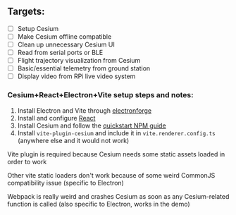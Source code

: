 ## Targets:
- [ ] Setup Cesium
- [ ] Make Cesium offline compatible
- [ ] Clean up unnecessary Cesium UI
- [ ] Read from serial ports or BLE
- [ ] Flight trajectory visualization from Cesium
- [ ] Basic/essential telemetry from ground station
- [ ] Display video from RPi live video system

### Cesium+React+Electron+Vite setup steps and notes:
1. Install Electron and Vite through [electronforge](https://www.electronforge.io/templates/vite-+-typescript)
2. Install and configure [React](https://www.electronforge.io/guides/framework-integration/react-with-typescript)
3. Install Cesium and follow the [quickstart NPM guide](https://cesium.com/learn/cesiumjs-learn/cesiumjs-quickstart/)
4. Install `vite-plugin-cesium` and include it in `vite.renderer.config.ts` (anywhere else and it would not work)

Vite plugin is required because Cesium needs some static assets loaded in order to work

Other vite static loaders don't work because of some weird CommonJS compatibility issue (specific to Electron)

Webpack is really weird and crashes Cesium as soon as any Cesium-related function is called (also specific to Electron, works in the demo)
